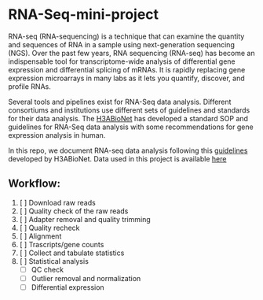 # RNA-Seq-mini-project

RNA-seq (RNA-sequencing) is a technique that can examine the quantity and sequences of RNA in a sample using next-generation sequencing (NGS). Over the past few years, RNA sequencing (RNA-seq) has become an indispensable tool for transcriptome-wide analysis of differential gene expression and differential splicing of mRNAs. It is rapidly replacing gene expression microarrays in many labs as it lets you quantify, discover, and profile RNAs.

Several tools and pipelines exist for RNA-Seq data analysis. Different consortiums and institutions use different sets of guidelines and standards for their data analysis. The [H3ABioNet](https://www.h3abionet.org) has developed a standard SOP and guidelines for RNA-Seq data analysis with some recommendations for gene expression analysis in human.

In this repo, we document RNA-seq data analysis following this [guidelines](https://h3abionet.github.io/H3ABionet-SOPs/RNA-Seq) developed by H3ABioNet. Data used in this project is available [here](http://h3data.cbio.uct.ac.za/assessments/RNASeq/practice/dataset/)

## Workflow:

1. [ ] Download raw reads
2. [ ] Quality check of the raw reads
3. [ ] Adapter removal and quality trimming
4. [ ] Quality recheck
5. [ ] Alignment
6. [ ] Trascripts/gene counts
7. [ ] Collect and tabulate statistics
8. [ ] Statistical analysis 
    - [ ] QC check
    - [ ] Outlier removal and normalization
    - [ ] Differential expression
